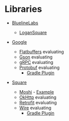 # Libraries
- [BluelineLabs](https://github.com/bluelinelabs)
    - [LoganSquare](https://github.com/bluelinelabs/LoganSquare)

- [Google](https://github.com/google)
    - [Flatbuffers](https://github.com/google/flatbuffers) evaluating
    - [Gson](https://github.com/google/gson) evaluating
    - [gRPC](https://github.com/grpc/grpc-java) evaluating
    - [Protobuf](https://github.com/google/protobuf) evaluating
        - [Gradle Plugin](https://github.com/google/protobuf-gradle-plugin)

- [Square](https://github.com/square)
    - [Moshi](https://github.com/square/moshi) - [Example](https://github.com/ersin-ertan/android-networking/tree/master/moshi/src/main/java/com/nullcognition/moshi)
    - [OkHttp](https://github.com/square/okhttp) evaluating
    - [Retrofit](https://github.com/square/retrofit) evaluating
    - [Wire](https://github.com/square/wire) evaluating
        - [Gradle Plugin](https://github.com/square/wire-gradle-plugin)

